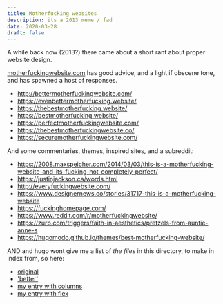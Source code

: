 ```yaml
---
title: Motherfucking websites
description: its a 2013 meme / fad
date: 2020-03-28
draft: false
---
```


A while back now (2013?) there came about a short rant about proper
website design.

[motherfuckingwebsite.com](http://motherfuckingwebsite.com/)
has good advice,
and a light if obscene tone, and has spawned a host of responses.

* http://bettermotherfuckingwebsite.com/
* https://evenbettermotherfucking.website/
* https://thebestmotherfucking.website/
* https://bestmotherfucking.website/
* https://perfectmotherfuckingwebsite.com/
* https://thebestmotherfuckingwebsite.co/
* https://securemotherfuckingwebsite.com/

And some commentaries, themes, inspired sites, and a subreddit:

* https://2008.maxspeicher.com/2014/03/03/this-is-a-motherfucking-website-and-its-fucking-not-completely-perfect/
* https://justinjackson.ca/words.html
* http://everyfuckingwebsite.com/
* https://www.designernews.co/stories/31717-this-is-a-motherfucking-website
* https://fuckinghomepage.com/
* https://www.reddit.com/r/motherfuckingwebsite/
* https://zurb.com/triggers/faith-in-aesthetics/pretzels-from-auntie-anne-s
* https://hugomodo.github.io/themes/best-motherfucking-website/

AND and hugo wont give me a list of _the files_ in this directory, to make in index from, so here:

* [original](motherfuckingwebsite-com.html)
* ['better'](bettermotherfuckingwebsite-com.html)
* [my entry with columns](mycolumnsmfwebsite.html)
* [my entry with flex](myflexmfwebsite.html)